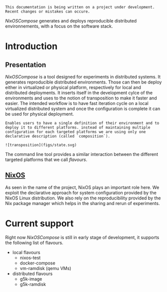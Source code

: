 
```admonish warning
This documentation is being written on a project under development. Recent changes or mistakes can occure.
```

*NixOSCompose* generates and deploys reproducible distributed environnements, with a focus on the software stack.

<!-- build and deploy config and software stack on different target platform with a focus on reproducibility -->
<!-- parler environment + configuration (service, ssh key, ) ; deployable on different target platforms -->
# Introduction

## Presentation

*NixOSCompose* is a tool designed for experiments in distributed systems. It generates reproducible distributed environments. Those can then be deploy either in virtualized or physical platform, respectively for local and distributed deployments. It inserts itself in the development cylce of the environments and uses to the notion of transposition to make it faster and easier. The intended workflow is to have fast iteration cycle on a local virtualized distributed system and once the configuration is complete it can be used for physical deployment.

```admonish abstract title="Transposition"
Enables users to have a single definition of their environment and to deploy it to different platforms. instead of maintaining multiple configuration for each targeted platforms we are using only one declarative description (called `composition`).

![transposition](figs/state.svg)

```

The command line tool provides a similar interaction between the different targeted platforms that we call *flavours*.

## [NixOS](https://www.nixos.org)

As seen in the name of the project, NixOS plays an important role here. We exploit the declarative approach for system configuration provided by the NixOS Linux distribution. We also rely on the reproducibility provided by the Nix package manager which helps in the sharing and rerun of experiments.

# Current support

Right now *NixOSCompose* is still in early stage of development, it supports the following list of flavours.

- local flavours
    - nixos-test
    - docker-compose
    - vm-ramdisk (qemu VMs)
- distributed flavours
    - g5k-image
    - g5k-ramdisk